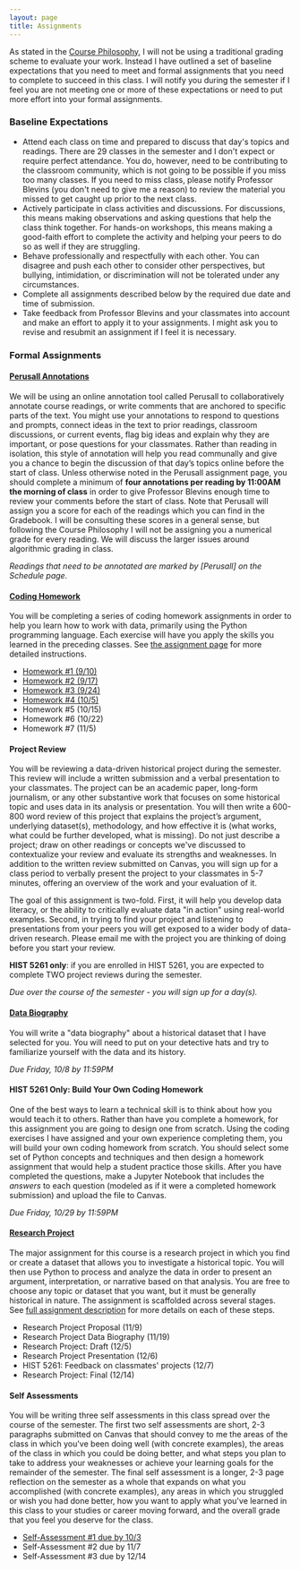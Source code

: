 ```yaml
---
layout: page
title: Assignments
---
```


As stated in the [Course Philosophy]({{site.baseurl}}/policies/#:~:text=Course,priority), I will not be using a traditional grading scheme to evaluate your work. Instead I have outlined a set of baseline expectations that you need to meet and formal assignments that you need to complete to succeed in this class. I will notify you during the semester if I feel you are not meeting one or more of these expectations or need to put more effort into your formal assignments.

### Baseline Expectations

- Attend each class on time and prepared to discuss that day's topics and readings. There are 29 classes in the semester and I don't expect or require perfect attendance. You do, however, need to be contributing to the classroom community, which is not going to be possible if you miss too many classes. If you need to miss class, please notify Professor Blevins (you don't need to give me a reason) to review the material you missed to get caught up prior to the next class. 
- Actively participate in class activities and discussions. For discussions, this means making observations and asking questions that help the class think together. For hands-on workshops, this means making a good-faith effort to complete the activity and helping your peers to do so as well if they are struggling.
- Behave professionally and respectfully with each other. You can disagree and push each other to consider other perspectives, but bullying, intimidation, or discrimination will not be tolerated under any circumstances.
- Complete all assignments described below by the required due date and time of submission. 
- Take feedback from Professor Blevins and your classmates into account and make an effort to apply it to your assignments. I might ask you to revise and resubmit an assignment if I feel it is necessary.

### Formal Assignments

#### [Perusall Annotations](https://app.perusall.com/courses/data-a-user-manual-fall-2021/)

We will be using an online annotation tool called Perusall to collaboratively annotate course readings, or write comments that are anchored to specific parts of the text. You might use your annotations to respond to questions and prompts, connect ideas in the text to prior readings, classroom discussions, or current events, flag big ideas and explain why they are important, or pose questions for your classmates. Rather than reading in isolation, this style of annotation will help you read communally and give you a chance to begin the discussion of that day’s topics online before the start of class. Unless otherwise noted in the Perusall assignment page, you should complete a minimum of **four annotations per reading by 11:00AM the morning of class** in order to give Professor Blevins enough time to review your comments before the start of class. Note that Perusall will assign you a score for each of the readings which you can find in the Gradebook. I will be consulting these scores in a general sense, but following the Course Philosophy I will not be assigning you a numerical grade for every reading. We will discuss the larger issues around algorithmic grading in class.

*Readings that need to be annotated are marked by [Perusall] on the Schedule page.*

#### [Coding Homework]({{site.baseurl}}/assignments/coding-homework)

You will be completing a series of coding homework assignments in order to help you learn how to work with data, primarily using the Python programming language. Each exercise will have you apply the skills you learned in the preceding classes. See [the assignment page]({{site.baseurl}}/assignments/coding-homework) for more detailed instructions.

- [Homework #1 (9/10)]({{site.baseurl}}/homework/hw-01.ipynb)
- [Homework #2 (9/17)]({{site.baseurl}}/homework/hw-02.ipynb)
- [Homework #3 (9/24)]({{site.baseurl}}/homework/hw-03.ipynb)
- [Homework #4 (10/5)]({{site.baseurl}}/homework/hw-04.ipynb)
- Homework #5 (10/15)
- Homework #6 (10/22)
- Homework #7 (11/5)

#### Project Review
You will be reviewing a data-driven historical project during the semester. This review will include a written submission and a verbal presentation to your classmates. The project can be an academic paper, long-form journalism, or any other substantive work that focuses on some historical topic and uses data in its analysis or presentation. You will then write a 600-800 word review of this project that explains the project’s argument, underlying dataset(s), methodology, and how effective it is (what works, what could be further developed, what is missing). Do not just describe a project; draw on other readings or concepts we've discussed to contextualize your review and evaluate its strengths and weaknesses. In addition to the written review submitted on Canvas, you will sign up for a class period to verbally present the project to your classmates in 5-7 minutes, offering an overview of the work and your evaluation of it. 

The goal of this assignment is two-fold. First, it will help you develop data literacy, or the ability to critically evaluate data "in action" using real-world examples. Second, in trying to find your project and listening to presentations from your peers you will get exposed to a wider body of data-driven research. Please email me with the project you are thinking of doing before you start your review. 

**HIST 5261 only**: if you are enrolled in HIST 5261, you are expected to complete TWO project reviews during the semester.

*Due over the course of the semester - you will sign up for a day(s).*

#### [Data Biography]({{site.baseurl}}/assignments/data-biography)
You will write a "data biography" about a historical dataset that I have selected for you. You will need to put on your detective hats and try to familiarize yourself with the data and its history.

*Due Friday, 10/8 by 11:59PM*

#### HIST 5261 Only: Build Your Own Coding Homework
One of the best ways to learn a technical skill is to think about how you would teach it to others. Rather than have you complete a homework, for this assignment you are going to design one from scratch. Using the coding exercises I have assigned and your own experience completing them, you will build your own coding homework from scratch. You should select some set of Python concepts and techniques and then design a homework assignment that would help a student practice those skills. After you have completed the questions, make a Jupyter Notebook that includes the *answers* to each question (modeled as if it were a completed homework submission) and upload the file to Canvas. 

*Due Friday, 10/29 by 11:59PM*

#### [Research Project]({{site.baseurl}}/assignments/research-project)
The major assignment for this course is a research project in which you find or create a dataset that allows you to investigate a historical topic. You will then use Python to process and analyze the data in order to present an argument, interpretation, or narrative based on that analysis. You are free to choose any topic or dataset that you want, but it must be generally historical in nature. The assignment is scaffolded across several stages. See [full assignment description]({{site.baseurl}}/assignments/research-project) for more details on each of these steps.

- Research Project Proposal (11/9)
- Research Project Data Biography (11/19)
- Research Project: Draft (12/5)
- Research Project Presentation (12/6)
- HIST 5261: Feedback on classmates' projects (12/7)
- Research Project: Final (12/14)

#### Self Assessments

You will be writing three self assessments in this class spread over the course of the semester. The first two self assessments are short, 2-3 paragraphs submitted on Canvas that should convey to me the areas of the class in which you've been doing well (with concrete examples), the areas of the class in which you could be doing better, and what steps you plan to take to address your weaknesses or achieve your learning goals for the remainder of the semester. The final self assessment is a longer, 2-3 page reflection on the semester as a whole that expands on what you accomplished (with concrete examples), any areas in which you struggled or wish you had done better, how you want to apply what you've learned in this class to your studies or career moving forward, and the overall grade that you feel you deserve for the class. 

- [Self-Assessment #1 due by 10/3](https://ucdenver.instructure.com/courses/474404/assignments/1144859)
- Self-Assessment #2 due by 11/7
- Self-Assessment #3 due by 12/14